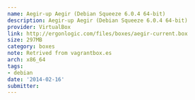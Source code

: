 ```yaml
---
name: Aegir-up Aegir (Debian Squeeze 6.0.4 64-bit)
description: Aegir-up Aegir (Debian Squeeze 6.0.4 64-bit)
provider: VirtualBox
link: http://ergonlogic.com/files/boxes/aegir-current.box
size: 297MB
category: boxes
note: Retrived from vagrantbox.es
arch: x86_64
tags:
- debian
date: '2014-02-16'
submitter: 
---
```

